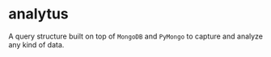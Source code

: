 # analytus

A query structure built on top of `MongoDB` and `PyMongo` to capture and analyze any kind of data.
